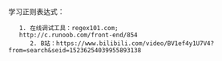 学习正则表达式：

       1. 在线调试工具：regex101.com;
       http://c.runoob.com/front-end/854
          2. B站：https://www.bilibili.com/video/BV1ef4y1U7V4?from=search&seid=15236254039955893138
